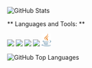 ![GitHub Stats](https://github-readme-stats.vercel.app/api?username=sajibsaha4647&count_private=true&show_icons=true&theme=vue)


** Languages and Tools: **

<code><img height="30" src="https://github.com/rasu007/rasu007/blob/main/android_vs_ios.jpg"></code>
<code><img height="30" src="https://github.com/rasu007/rasu007/blob/main/logo.png"></code>
<code><img height="30" src="https://github.com/rasu007/rasu007/blob/main/images.png"></code>
<code><img height="30" src="https://github.com/rasu007/rasu007/blob/main/images.jpeg"></code>
<code><img height="30" src="https://github.com/hossensyedriadh/hossensyedriadh/blob/main/images/java.png"></code>

![GitHub Top Languages](https://github-readme-stats.vercel.app/api/top-langs/?username=sajibsaha4647&layout=compact&theme=vue)
